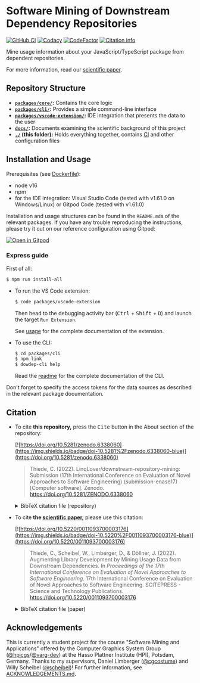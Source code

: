 # Software Mining of Downstream Dependency Repositories

[![GitHub CI](https://img.shields.io/github/checks-status/LinqLover/downstream-repository-mining/master)](https://github.com/LinqLover/downstream-repository-mining/actions)
[![Codacy](https://app.codacy.com/project/badge/Grade/e4c01a65b11c4098b206122915bbaedb)](https://www.codacy.com/gh/LinqLover/downstream-repository-mining/dashboard?utm_source=github.com&amp;utm_medium=referral&amp;utm_content=LinqLover/downstream-repository-mining&amp;utm_campaign=Badge_Grade)
[![CodeFactor](https://www.codefactor.io/repository/github/linqlover/downstream-repository-mining/badge)](https://www.codefactor.io/repository/github/linqlover/downstream-repository-mining)
[![Citation info](https://img.shields.io/badge/-citation-blue)](#citation)

Mine usage information about your JavaScript/TypeScript package from dependent repositories.

For more information, read our [scientific paper](./docs/paper).

## Repository Structure

- **[`packages/core/`](./packages/core):** Contains the core logic
- **[`packages/cli/`](./packages/cli):** Provides a simple command-line interface
- **[`packages/vscode-extension/`](./packages/vscode-extension):** IDE integration that presents the data to the user
- **[`docs/`](./docs):** Documents examining the scientific background of this project
- **[`./`](./) (this folder):** Holds everything together, contains [CI](./github) and other configuration files

## Installation and Usage

Prerequisites (see [Dockerfile](./.gitpod.Dockerfile)):

- node v16
- npm
- for the IDE integration: Visual Studio Code (tested with v1.61.0 on Windows/Linux) or Gitpod Code (tested with v1.61.0)

Installation and usage structures can be found in the `README.md`s of the relevant packages.
If you have any trouble reproducing the instructions, please try it out on our reference configuration using Gitpod:

[![Open in Gitpod](https://gitpod.io/button/open-in-gitpod.svg)](https://gitpod.io/#https://github.com/LinqLover/downstream-repository-mining)

### Express guide

First of all:

```bash
$ npm run install-all
```

- To run the VS Code extension:

  ```bash
  $ code packages/vscode-extension
  ```

  Then head to the debugging activity bar (<kbd>Ctrl</kbd> + <kbd>Shift</kbd> + <kbd>D</kbd>) and launch the target `Run Extension`.

  See [usage](./packages/vscode-extension/README.md#usage) for the complete documentation of the extension.

- To use the CLI:

  ```bash
  $ cd packages/cli
  $ npm link
  $ dowdep-cli help
  ```

  Read the [readme](./packages/cli/README.md) for the complete documentation of the CLI.

Don't forget to specify the access tokens for the data sources as described in the relevant package documentation.

## Citation

- To cite **this repository,** press the <kbd>Cite</kbd> button in the About section of the repository:

  [![https://doi.org/10.5281/zenodo.6338060](https://img.shields.io/badge/doi-10.5281%2Fzenodo.6338060-blue)](https://doi.org/10.5281/zenodo.6338060)

  > Thiede, C. (2022). LinqLover/downstream-repository-mining: Submission (17th International Conference on Evaluation of Novel Approaches to Software Engineering) (submission-enase17) [Computer software]. Zenodo. <https://doi.org/10.5281/ZENODO.6338060>

  <details>
    <summary>BibTeX citation file (repository)</summary>
    <pre lang="bib"><code>@software{dowdep2022,
  	author = {Thiede, Christoph and Scheibel, Willy and Limberger, Daniel and Döllner, Jürgen},
  	doi = {10.5281/zenodo.6338060},
  	month = {3},
  	title = {{dowdep: Software Mining of Downstream Dependency Repositories}},
  	version = {submission-enase17},
  	year = {2022}
  }</code></pre>
  </details>

- To cite **the [scientific paper](docs/paper),** please use this citation:

  [![https://doi.org/10.5220/0011093700003176](https://img.shields.io/badge/doi-10.5220%2F0011093700003176-blue)](https://doi.org/10.5220/0011093700003176)

  > Thiede, C., Scheibel, W., Limberger, D., & Döllner, J. (2022). Augmenting Library Development by Mining Usage Data from Downstream Dependencies. In *Proceedings of the 17th International Conference on Evaluation of Novel Approaches to Software Engineering*. 17th International Conference on Evaluation of Novel Approaches to Software Engineering. SCITEPRESS - Science and Technology Publications. <https://doi.org/10.5220/0011093700003176>

  <details>
    <summary>BibTeX citation file (paper)</summary>

    <pre lang="bib"><code>@conference{dowdep22paper,
  	author={Christoph Thiede and Willy Scheibel. and Daniel Limberger. and Jürgen Döllner.},
  	title={Augmenting Library Development by Mining Usage Data from Downstream Dependencies},
  	booktitle={Proceedings of the 17th International Conference on Evaluation of Novel Approaches to Software Engineering - ENASE,},
  	year={2022},
  	pages={221-232},
  	publisher={SciTePress},
  	organization={INSTICC},
  	doi={10.5220/0011093700003176},
  	isbn={978-989-758-568-5},
  }</code></pre>
  </details>

## Acknowledgements

This is currently a student project for the course "Software Mining and Applications" offered by the Computer Graphics System Group ([@hpicgs](https://github.com/hpicgs)/[@varg-dev](https://github.com/varg-dev)) at the Hasso Plattner Institute (HPI), Potsdam, Germany.
Thanks to my supervisors, Daniel Limberger ([@cgcostume](https://github.com/cgcostume)) and Willy Scheibel ([@scheibel](https://github.com/scheibel))!
For further information, see [ACKNOWLEDGEMENTS.md](./ACKNOWLEDGEMENTS.md).
